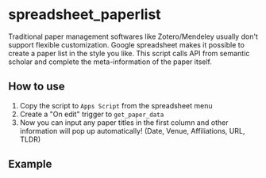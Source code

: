# spreadsheet_paperlist
Traditional paper management softwares like Zotero/Mendeley usually don't support flexible customization. Google spreadsheet makes it possible to create a paper list in the style you like. This script calls API from semantic scholar and complete the meta-information of the paper itself.


## How to use
1. Copy the script to `Apps Script` from the spreadsheet menu
2. Create a "On edit" trigger to `get_paper_data`
3. Now you can input any paper titles in the first column and other information will pop up automatically! (Date, Venue, Affiliations, URL, TLDR)

## Example

